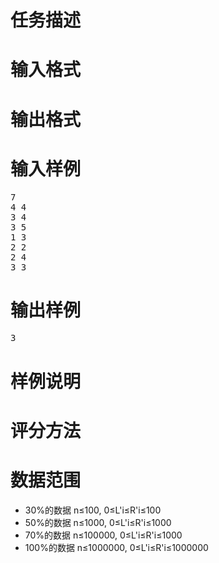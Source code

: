 

# 任务描述



# 输入格式



# 输出格式



# 输入样例


<pre>7
4 4
3 4
3 5
1 3
2 2
2 4
3 3
</pre>

# 输出样例


<pre>3
</pre>

# 样例说明



# 评分方法



# 数据范围


<ul>
	<li>
		30%的数据 n≤100, 0≤L&#39;i≤R&#39;i≤100
	</li>
	<li>
		50%的数据 n≤1000, 0≤L&#39;i≤R&#39;i≤1000
	</li>
	<li>
		70%的数据 n≤100000, 0≤L&#39;i≤R&#39;i≤1000
	</li>
	<li>
		100%的数据 n≤1000000, 0≤L&#39;i≤R&#39;i≤1000000
	</li>
</ul>
